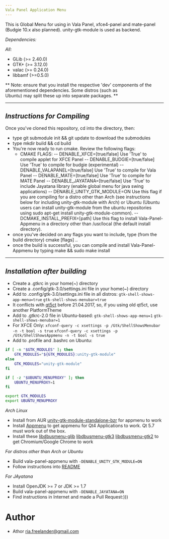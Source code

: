```yaml
---
Vala Panel Application Menu
---
```


This is Global Menu for using in Vala Panel, xfce4-panel and mate-panel (Budgie 10.x also planned). unity-gtk-module is used as backend.

*Dependencies:*

*All:*
 * GLib (>= 2.40.0)
 * GTK+ (>= 3.12.0)
 * valac (>= 0.24.0)
 * libbamf (>=0.5.0)
 
 ** Note: ensure that you install the respective 'dev' components of the aforementioned dependencies. Some distros (such as    
    Ubuntu) may split these up into separate packages. **
    
---
*Instructions for Compiling*
---
  Once you've cloned this repository, cd into the directory, then:
  * type git submodule init && git update to download the submodules
  * type mkdir build && cd build 
  * You're now ready to run cmake. Review the following flags:
    * CMAKE FLAGS:
                    -- DENABLE_XFCE=[true/false]        Use 'True' to compile applet for XFCE Panel
                    -- DENABLE_BUDGIE=[true/false]      Use 'True' to compile for budgie (experimental)
                    -- DENABLE_VALAPANEL=[true/false]   Use 'True' to compile for Vala Panel
                    -- DENABLE_MATE=[true/false]        Use 'True' to compile for MATE Panel
                    -- DENABLE_JAYATANA=[true/false]    Use 'True' to include Jayatana library (enable global menu for java                                                             swing applications)
                    -- DENABLE_UNITY_GTK_MODULE=ON      Use this flag if you are compiling for a distro other than Arch (see                                                           instructions below for including unity-gtk-module with Arch) or Ubuntu                                                         (Ubuntu users can install unity-gtk-module from the ubuntu repositories                                                         using sudo apt-get install unity-gtk-module-common).
                    -- DCMAKE_INSTALL_PREFIX=[path]     Use this flag to install Vala-Panel-Appmenu in a directory other than                                                           /usr/local (the default install directory).
  * once you've decided on any flags you want to include, type (from the build directory) cmake [flags] ..
  * once the build is successful, you can compile and install Vala-Panel-Appmenu by typing make && sudo make install
---
*Installation after building*
---
* Create a .gtkrc in your home(~) directory
* Create a .config/gtk-3.0/settings.ini file in your home(~) directory
* Add to .config/gtk-3.0/settings.ini file in all distros:
`gtk-shell-shows-app-menu=true`
`gtk-shell-shows-menubar=true`
* It conflicts with [qt5ct](https://sourceforge.net/p/qt5ct/tickets/34/) before 21.04.2017, so, if you using old qt5ct, use another PlatformTheme
* Add to .gtkrc-2.0 file in Ubuntu-based:
`gtk-shell-shows-app-menu=1`
`gtk-shell-shows-menubar=1`
* For XFCE Only: 
`xfconf-query -c xsettings -p /Gtk/ShellShowsMenubar -n -t bool -s true`
`xfconf-query -c xsettings -p /Gtk/ShellShowsAppmenu -n -t bool -s true`
* Add to .profile and .bashrc on Ubuntu:
```sh
if [ -n "$GTK_MODULES" ]; then
    GTK_MODULES="${GTK_MODULES}:unity-gtk-module"
else
    GTK_MODULES="unity-gtk-module"
fi

if [ -z "$UBUNTU_MENUPROXY" ]; then
    UBUNTU_MENUPROXY=1
fi

export GTK_MODULES
export UBUNTU_MENUPROXY
```

*Arch Linux*
* Install from AUR [unity-gtk-module-standalone-bzr](https://aur.archlinux.org/packages/unity-gtk-module-standalone-bzr/) for appmenu to work
* Install [Appmenu](https://aur.archlinux.org/packages/appmenu-qt/) to get appmenu for Qt4 Applications to work. Qt 5.7 must work out of the box.
* Install these [libdbusmenu-glib](https://aur.archlinux.org/packages/libdbusmenu-glib/) [libdbusmenu-gtk3](https://aur.archlinux.org/packages/libdbusmenu-gtk3/) [libdbusmenu-gtk2](https://aur.archlinux.org/packages/libdbusmenu-gtk2/) to get Chromium/Google Chrome to work

*For distros other than Arch or Ubuntu*
* Build vala-panel-appmenu with `-DENABLE_UNITY_GTK_MODULE=ON`
* Follow instructions into [README](unity-gtk-module/README.md)

*For JAyatana*
* Install OpenJDK >= 7 or JDK >= 1.7
* Build vala-panel-appmenu with `-DENABLE_JAYATANA=ON`
* Find instructions in Internet and made a Pull Request:)))

Author
===
 * Athor <ria.freelander@gmail.com>
